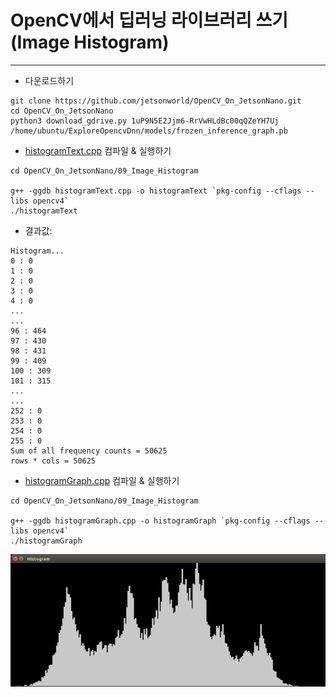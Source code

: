 # OpenCV에서 딥러닝 라이브러리 쓰기(Image Histogram)
***
* 다운로드하기
```
git clone https://github.com/jetsonworld/OpenCV_On_JetsonNano.git
cd OpenCV_On_JetsonNano
python3 download_gdrive.py 1uP9N5E2Jjm6-RrVwHLdBc00qQZeYH7Uj /home/ubuntu/ExploreOpencvDnn/models/frozen_inference_graph.pb
```

* [histogramText.cpp](https://raw.githubusercontent.com/jetsonworld/OpenCV_On_JetsonNano/master/09_Image_Histogram/histogramText.cpp) 컴파일 & 실행하기
```
cd OpenCV_On_JetsonNano/09_Image_Histogram

g++ -ggdb histogramText.cpp -o histogramText `pkg-config --cflags --libs opencv4`
./histogramText
```
* 결과값:
```
Histogram...
0 : 0
1 : 0
2 : 0
3 : 0
4 : 0
...
...
96 : 464
97 : 430
98 : 431
99 : 409
100 : 309
101 : 315
...
...
252 : 0
253 : 0
254 : 0
255 : 0
Sum of all frequency counts = 50625
rows * cols = 50625
```


* [histogramGraph.cpp](https://raw.githubusercontent.com/jetsonworld/OpenCV_On_JetsonNano/master/09_Image_Histogram/histogramGraph.cpp) 컴파일 & 실행하기  
```
cd OpenCV_On_JetsonNano/09_Image_Histogram

g++ -ggdb histogramGraph.cpp -o histogramGraph `pkg-config --cflags --libs opencv4`
./histogramGraph
```

![histogramGraph.png](https://raw.githubusercontent.com/jetsonworld/OpenCV_On_JetsonNano/master/09_Image_Histogram/histogramGraph.png)
